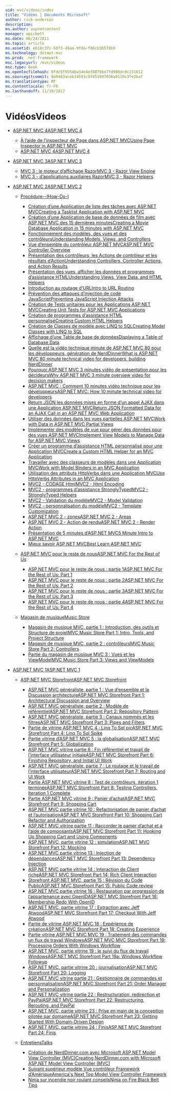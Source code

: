 ```yaml
---
uid: mvc/videos/index
title: "Vidéos | Documents Microsoft"
author: rick-anderson
description: 
ms.author: aspnetcontent
manager: wpickett
ms.date: 06/24/2011
ms.topic: article
ms.assetid: e618c37c-68f3-49aa-9fda-f86cb3b578b9
ms.technology: dotnet-mvc
ms.prod: .net-framework
msc.legacyurl: /mvc/videos
msc.type: book
ms.openlocfilehash: 0fdc5f9554ba34e4ef8870be7fd980dcdc231812
ms.sourcegitcommit: 9a9483aceb34591c97451997036a9120c3fe2baf
ms.translationtype: MT
ms.contentlocale: fr-FR
ms.lasthandoff: 11/10/2017
---
```

<a name="videos"></a><span data-ttu-id="89055-102">Vidéos</span><span class="sxs-lookup"><span data-stu-id="89055-102">Videos</span></span>
====================
- [<span data-ttu-id="89055-103">ASP.NET MVC 4</span><span class="sxs-lookup"><span data-stu-id="89055-103">ASP.NET MVC 4</span></span>](mvc-4/index.md)

    - [<span data-ttu-id="89055-104">À l’aide de l’inspecteur de Page dans ASP.NET MVC</span><span class="sxs-lookup"><span data-stu-id="89055-104">Using Page Inspector in ASP.NET MVC</span></span>](mvc-4/using-page-inspector-in-aspnet-mvc.md)
    - [<span data-ttu-id="89055-105">ASP.NET MVC 4</span><span class="sxs-lookup"><span data-stu-id="89055-105">ASP.NET MVC 4</span></span>](mvc-4/aspnet-mvc-4.md)
- [<span data-ttu-id="89055-106">ASP.NET MVC 3</span><span class="sxs-lookup"><span data-stu-id="89055-106">ASP.NET MVC 3</span></span>](mvc-3/index.md)

    - [<span data-ttu-id="89055-107">MVC 3 : le moteur d’affichage Razor</span><span class="sxs-lookup"><span data-stu-id="89055-107">MVC 3 - Razor View Engine</span></span>](mvc-3/mvc-3-razor-view-engine.md)
    - [<span data-ttu-id="89055-108">MVC 3 - d’applications auxiliaires Razor</span><span class="sxs-lookup"><span data-stu-id="89055-108">MVC 3 - Razor Helpers</span></span>](mvc-3/mvc-3-razor-helpers.md)
- [<span data-ttu-id="89055-109">ASP.NET MVC 2</span><span class="sxs-lookup"><span data-stu-id="89055-109">ASP.NET MVC 2</span></span>](mvc-2/index.md)

    - [<span data-ttu-id="89055-110">Procédure--I</span><span class="sxs-lookup"><span data-stu-id="89055-110">How-Do-I</span></span>](mvc-2/how-do-i/index.md)

        - [<span data-ttu-id="89055-111">Création d’une Application de liste des tâches avec ASP.NET MVC</span><span class="sxs-lookup"><span data-stu-id="89055-111">Creating a Tasklist Application with ASP.NET MVC</span></span>](mvc-2/how-do-i/creating-a-tasklist-application-with-aspnet-mvc.md)
        - [<span data-ttu-id="89055-112">Création d’une Application de base de données de film avec ASP.NET MVC des 15 dernières minutes</span><span class="sxs-lookup"><span data-stu-id="89055-112">Creating a Movie Database Application in 15 minutes with ASP.NET MVC</span></span>](mvc-2/how-do-i/creating-a-movie-database-application-in-15-minutes-with-aspnet-mvc.md)
        - [<span data-ttu-id="89055-113">Fonctionnement des modèles, des vues et des contrôleurs</span><span class="sxs-lookup"><span data-stu-id="89055-113">Understanding Models, Views, and Controllers</span></span>](mvc-2/how-do-i/understanding-models-views-and-controllers.md)
        - [<span data-ttu-id="89055-114">Vue d’ensemble du contrôleur ASP.NET MVC</span><span class="sxs-lookup"><span data-stu-id="89055-114">ASP.NET MVC Controller Overview</span></span>](mvc-2/how-do-i/aspnet-mvc-controller-overview.md)
        - [<span data-ttu-id="89055-115">Présentation des contrôleurs, les Actions de contrôleur et les résultats d’Action</span><span class="sxs-lookup"><span data-stu-id="89055-115">Understanding Controllers, Controller Actions, and Action Results</span></span>](mvc-2/how-do-i/understanding-controllers-controller-actions-and-action-results.md)
        - [<span data-ttu-id="89055-116">Présentation des vues, afficher les données et programmes d’assistance HTML</span><span class="sxs-lookup"><span data-stu-id="89055-116">Understanding Views, View Data, and HTML Helpers</span></span>](mvc-2/how-do-i/understanding-views-view-data-and-html-helpers.md)
        - [<span data-ttu-id="89055-117">Introduction au routage d’URL</span><span class="sxs-lookup"><span data-stu-id="89055-117">Intro to URL Routing</span></span>](mvc-2/how-do-i/an-introduction-to-url-routing.md)
        - [<span data-ttu-id="89055-118">Prévention des attaques d’injection de code JavaScript</span><span class="sxs-lookup"><span data-stu-id="89055-118">Preventing JavaScript Injection Attacks</span></span>](mvc-2/how-do-i/preventing-javascript-injection-attacks.md)
        - [<span data-ttu-id="89055-119">Création de Tests unitaires pour les Applications ASP.NET MVC</span><span class="sxs-lookup"><span data-stu-id="89055-119">Creating Unit Tests for ASP.NET MVC Applications</span></span>](mvc-2/how-do-i/creating-unit-tests-for-aspnet-mvc-applications.md)
        - [<span data-ttu-id="89055-120">Création de programmes d’assistance HTML personnalisé</span><span class="sxs-lookup"><span data-stu-id="89055-120">Creating Custom HTML Helpers</span></span>](mvc-2/how-do-i/creating-custom-html-helpers.md)
        - [<span data-ttu-id="89055-121">Création de Classes de modèle avec LINQ to SQL</span><span class="sxs-lookup"><span data-stu-id="89055-121">Creating Model Classes with LINQ to SQL</span></span>](mvc-2/how-do-i/creating-model-classes-with-linq-to-sql.md)
        - [<span data-ttu-id="89055-122">Affichage d’une Table de base de données</span><span class="sxs-lookup"><span data-stu-id="89055-122">Displaying a Table of Database Data</span></span>](mvc-2/how-do-i/displaying-a-table-of-database-data.md)
        - [<span data-ttu-id="89055-123">Quelle est la vidéo technique minute de ASP.NET MVC 80 pour les développeurs, génération de NerdDinner</span><span class="sxs-lookup"><span data-stu-id="89055-123">What is ASP.NET MVC 80 minute technical video for developers, building NerdDinner</span></span>](mvc-2/how-do-i/what-is-aspnet-mvc-80-minute-technical-video-for-developers-building-nerddinner.md)
        - [<span data-ttu-id="89055-124">Pourquoi ASP.NET MVC 3 minutes vidéo de présentation pour les décideurs</span><span class="sxs-lookup"><span data-stu-id="89055-124">Why ASP.NET MVC 3 minute overview video for decision makers</span></span>](mvc-2/how-do-i/why-aspnet-mvc-3-minute-overview-video-for-decision-makers.md)
        - [<span data-ttu-id="89055-125">ASP.NET MVC : Comment 10 minutes vidéo technique pour les développeurs</span><span class="sxs-lookup"><span data-stu-id="89055-125">ASP.NET MVC: How 10 minute technical video for developers</span></span>](mvc-2/how-do-i/aspnet-mvc-how-10-minute-technical-video-for-developers.md)
        - [<span data-ttu-id="89055-126">Return JSON les données mises en forme d’un appel AJAX dans une Application ASP.NET MVC</span><span class="sxs-lookup"><span data-stu-id="89055-126">Return JSON Formatted Data for an AJAX Call in an ASP.NET MVC Web Application</span></span>](mvc-2/how-do-i/how-do-i-return-json-formatted-data-for-an-ajax-call-in-an-aspnet-mvc-web-application.md)
        - [<span data-ttu-id="89055-127">Utiliser des données dans les vues partielles ASP.NET MVC</span><span class="sxs-lookup"><span data-stu-id="89055-127">Work with Data in ASP.NET MVC Partial Views</span></span>](mvc-2/how-do-i/how-do-i-work-with-data-in-aspnet-mvc-partial-views.md)
        - [<span data-ttu-id="89055-128">Implémenter des modèles de vue pour gérer des données pour des vues ASP.NET MVC</span><span class="sxs-lookup"><span data-stu-id="89055-128">Implement View Models to Manage Data for ASP.NET MVC Views</span></span>](mvc-2/how-do-i/how-do-i-implement-view-models-to-manage-data-for-aspnet-mvc-views.md)
        - [<span data-ttu-id="89055-129">Créer un programme d’assistance HTML personnalisé pour une Application MVC</span><span class="sxs-lookup"><span data-stu-id="89055-129">Create a Custom HTML Helper for an MVC Application</span></span>](mvc-2/how-do-i/how-do-i-create-a-custom-html-helper-for-an-mvc-application.md)
        - [<span data-ttu-id="89055-130">Travailler avec des classeurs de modèles dans une Application MVC</span><span class="sxs-lookup"><span data-stu-id="89055-130">Work with Model Binders in an MVC Application</span></span>](mvc-2/how-do-i/how-do-i-work-with-model-binders-in-an-mvc-application.md)
        - [<span data-ttu-id="89055-131">Utilisation des attributs HttpVerbs dans une Application MVC</span><span class="sxs-lookup"><span data-stu-id="89055-131">Use HttpVerbs Attributes in an MVC Application</span></span>](mvc-2/how-do-i/how-do-i-use-httpverbs-attributes-in-an-mvc-application.md)
        - [<span data-ttu-id="89055-132">MVC2 - CODAGE Html</span><span class="sxs-lookup"><span data-stu-id="89055-132">MVC2 - Html Encoding</span></span>](mvc-2/how-do-i/mvc2-html-encoding.md)
        - [<span data-ttu-id="89055-133">MVC2 - programmes d’assistance StronglyTyped</span><span class="sxs-lookup"><span data-stu-id="89055-133">MVC2 - StronglyTyped Helpers</span></span>](mvc-2/how-do-i/mvc2-stronglytyped-helpers.md)
        - [<span data-ttu-id="89055-134">MVC2 - Validation du modèle</span><span class="sxs-lookup"><span data-stu-id="89055-134">MVC2 - Model Validation</span></span>](mvc-2/how-do-i/mvc2-model-validation.md)
        - [<span data-ttu-id="89055-135">MVC2 - personnalisation du modèle</span><span class="sxs-lookup"><span data-stu-id="89055-135">MVC2 - Template Customization</span></span>](mvc-2/how-do-i/mvc2-template-customization.md)
        - [<span data-ttu-id="89055-136">ASP.NET MVC 2 - zones</span><span class="sxs-lookup"><span data-stu-id="89055-136">ASP.NET MVC 2 - Areas</span></span>](mvc-2/how-do-i/aspnet-mvc-2-areas.md)
        - [<span data-ttu-id="89055-137">ASP.NET MVC 2 - Action de rendu</span><span class="sxs-lookup"><span data-stu-id="89055-137">ASP.NET MVC 2 - Render Action</span></span>](mvc-2/how-do-i/aspnet-mvc-2-render-action.md)
        - [<span data-ttu-id="89055-138">Présentation de 5 minutes d’ASP.NET MVC</span><span class="sxs-lookup"><span data-stu-id="89055-138">5 Minute Intro to ASP.NET MVC</span></span>](mvc-2/how-do-i/5-minute-introduction-to-aspnet-mvc.md)
        - [<span data-ttu-id="89055-139">Mieux savoir ASP.NET MVC</span><span class="sxs-lookup"><span data-stu-id="89055-139">Best Learn ASP.NET MVC</span></span>](mvc-2/how-do-i/how-to-best-learn-asp-net-mvc.md)
    - [<span data-ttu-id="89055-140">ASP.NET MVC pour le reste de nous</span><span class="sxs-lookup"><span data-stu-id="89055-140">ASP.NET MVC For the Rest of Us</span></span>](mvc-2/aspnet-mvc-for-the-rest-of-us/index.md)

        - [<span data-ttu-id="89055-141">ASP.NET MVC pour le reste de nous : partie 1</span><span class="sxs-lookup"><span data-stu-id="89055-141">ASP.NET MVC For the Rest of Us: Part 1</span></span>](mvc-2/aspnet-mvc-for-the-rest-of-us/aspnet-mvc-for-the-rest-of-us-part-1.md)
        - [<span data-ttu-id="89055-142">ASP.NET MVC pour le reste de nous : partie 2</span><span class="sxs-lookup"><span data-stu-id="89055-142">ASP.NET MVC For the Rest of Us: Part 2</span></span>](mvc-2/aspnet-mvc-for-the-rest-of-us/aspnet-mvc-for-the-rest-of-us-part-2.md)
        - [<span data-ttu-id="89055-143">ASP.NET MVC pour le reste de nous : partie 3</span><span class="sxs-lookup"><span data-stu-id="89055-143">ASP.NET MVC For the Rest of Us: Part 3</span></span>](mvc-2/aspnet-mvc-for-the-rest-of-us/aspnet-mvc-for-the-rest-of-us-part-3.md)
        - [<span data-ttu-id="89055-144">ASP.NET MVC pour le reste de nous : partie 4</span><span class="sxs-lookup"><span data-stu-id="89055-144">ASP.NET MVC For the Rest of Us: Part 4</span></span>](mvc-2/aspnet-mvc-for-the-rest-of-us/aspnet-mvc-for-the-rest-of-us-part-4.md)
    - [<span data-ttu-id="89055-145">Magasin de musique</span><span class="sxs-lookup"><span data-stu-id="89055-145">Music Store</span></span>](mvc-2/music-store/index.md)

        - [<span data-ttu-id="89055-146">Magasin de musique MVC, partie 1 : Introduction, des outils et Structure de projet</span><span class="sxs-lookup"><span data-stu-id="89055-146">MVC Music Store Part 1: Intro, Tools, and Project Structure</span></span>](mvc-2/music-store/mvc-music-store-part-1-intro-tools-and-project-structure.md)
        - [<span data-ttu-id="89055-147">Magasin de musique MVC, partie 2 : contrôleurs</span><span class="sxs-lookup"><span data-stu-id="89055-147">MVC Music Store Part 2: Controllers</span></span>](mvc-2/music-store/mvc-music-store-part-2-controllers.md)
        - [<span data-ttu-id="89055-148">Partie du magasin de musique MVC 3 : Vues et les ViewModel</span><span class="sxs-lookup"><span data-stu-id="89055-148">MVC Music Store Part 3: Views and ViewModels</span></span>](mvc-2/music-store/mvc-music-store-part-3-views-and-viewmodels.md)
- [<span data-ttu-id="89055-149">ASP.NET MVC 1</span><span class="sxs-lookup"><span data-stu-id="89055-149">ASP.NET MVC 1</span></span>](mvc-1/index.md)

    - [<span data-ttu-id="89055-150">ASP.NET MVC Storefront</span><span class="sxs-lookup"><span data-stu-id="89055-150">ASP.NET MVC Storefront</span></span>](mvc-1/aspnet-mvc-storefront/index.md)

        - [<span data-ttu-id="89055-151">ASP.NET MVC généraliste, partie 1 : Vue d’ensemble et la Discussion architecture</span><span class="sxs-lookup"><span data-stu-id="89055-151">ASP.NET MVC Storefront Part 1: Architectural Discussion and Overview</span></span>](mvc-1/aspnet-mvc-storefront/aspnet-mvc-storefront-part-1-architectural-discussion-and-overview.md)
        - [<span data-ttu-id="89055-152">ASP.NET MVC généraliste, partie 2 : Modèle de référentiel</span><span class="sxs-lookup"><span data-stu-id="89055-152">ASP.NET MVC Storefront Part 2: Repository Pattern</span></span>](mvc-1/aspnet-mvc-storefront/aspnet-mvc-storefront-part-2-the-repository-pattern.md)
        - [<span data-ttu-id="89055-153">ASP.NET MVC généraliste, partie 3 : Canaux nommés et les filtres</span><span class="sxs-lookup"><span data-stu-id="89055-153">ASP.NET MVC Storefront Part 3: Pipes and Filters</span></span>](mvc-1/aspnet-mvc-storefront/aspnet-mvc-storefront-part-3-pipes-and-filters.md)
        - [<span data-ttu-id="89055-154">Partie de vitrine ASP.NET MVC 4 : Linq To Sql pic</span><span class="sxs-lookup"><span data-stu-id="89055-154">ASP.NET MVC Storefront Part 4: Linq To Sql Spike</span></span>](mvc-1/aspnet-mvc-storefront/aspnet-mvc-storefront-part-4-linq-to-sql-spike.md)
        - [<span data-ttu-id="89055-155">Partie vitrine d’ASP.NET MVC 5 : la globalisation</span><span class="sxs-lookup"><span data-stu-id="89055-155">ASP.NET MVC Storefront Part 5: Globalization</span></span>](mvc-1/aspnet-mvc-storefront/aspnet-mvc-storefront-part-5-globalization.md)
        - [<span data-ttu-id="89055-156">ASP.NET MVC vitrine partie 6 : Fin référentiel et travail de l’interface utilisateur initiale</span><span class="sxs-lookup"><span data-stu-id="89055-156">ASP.NET MVC Storefront Part 6: Finishing Repository, and Initial UI Work</span></span>](mvc-1/aspnet-mvc-storefront/aspnet-mvc-storefront-part-6-finishing-the-repository-and-initial-ui-work.md)
        - [<span data-ttu-id="89055-157">ASP.NET MVC généraliste, partie 7 : Le routage et le travail de l’interface utilisateur</span><span class="sxs-lookup"><span data-stu-id="89055-157">ASP.NET MVC Storefront Part 7: Routing and UI Work</span></span>](mvc-1/aspnet-mvc-storefront/aspnet-mvc-storefront-part-7-routing-and-ui-work.md)
        - [<span data-ttu-id="89055-158">Partie ASP.NET MVC vitrine 8 : Test de contrôleurs, itération 1 terminée</span><span class="sxs-lookup"><span data-stu-id="89055-158">ASP.NET MVC Storefront Part 8: Testing Controllers, Iteration 1 Complete</span></span>](mvc-1/aspnet-mvc-storefront/aspnet-mvc-storefront-part-8-testing-controllers-iteration-1-complete.md)
        - [<span data-ttu-id="89055-159">Partie ASP.NET MVC vitrine 9 : Panier d’achat</span><span class="sxs-lookup"><span data-stu-id="89055-159">ASP.NET MVC Storefront Part 9: Shopping Cart</span></span>](mvc-1/aspnet-mvc-storefront/aspnet-mvc-storefront-part-9-the-shopping-cart.md)
        - [<span data-ttu-id="89055-160">ASP.NET MVC partie vitrine 10 : Refactorisation de panier d’achat et l’autorisation</span><span class="sxs-lookup"><span data-stu-id="89055-160">ASP.NET MVC Storefront Part 10: Shopping Cart Refactor and Authorization</span></span>](mvc-1/aspnet-mvc-storefront/aspnet-mvc-storefront-part-10-shopping-cart-refactor-and-authorization.md)
        - [<span data-ttu-id="89055-161">ASP.NET MVC vitrine partie 11 : Raccorder le panier d’achat et à l’aide de composants</span><span class="sxs-lookup"><span data-stu-id="89055-161">ASP.NET MVC Storefront Part 11: Hooking Up Shopping Cart and Using Components</span></span>](mvc-1/aspnet-mvc-storefront/aspnet-mvc-storefront-part-11-hooking-up-the-shopping-cart-and-using-components.md)
        - [<span data-ttu-id="89055-162">ASP.NET MVC, partie vitrine 12 : simulation</span><span class="sxs-lookup"><span data-stu-id="89055-162">ASP.NET MVC Storefront Part 12: Mocking</span></span>](mvc-1/aspnet-mvc-storefront/aspnet-mvc-storefront-part-12-mocking.md)
        - [<span data-ttu-id="89055-163">ASP.NET MVC partie vitrine 13 : Injection de dépendances</span><span class="sxs-lookup"><span data-stu-id="89055-163">ASP.NET MVC Storefront Part 13: Dependency Injection</span></span>](mvc-1/aspnet-mvc-storefront/aspnet-mvc-storefront-part-13-dependency-injection.md)
        - [<span data-ttu-id="89055-164">ASP.NET MVC partie vitrine 14 : Interaction de Client riche</span><span class="sxs-lookup"><span data-stu-id="89055-164">ASP.NET MVC Storefront Part 14: Rich Client Interaction</span></span>](mvc-1/aspnet-mvc-storefront/aspnet-mvc-storefront-part-14-rich-client-interaction.md)
        - [<span data-ttu-id="89055-165">Storefront ASP.NET MVC, partie 15 : Révision du Code Public</span><span class="sxs-lookup"><span data-stu-id="89055-165">ASP.NET MVC Storefront Part 15: Public Code review</span></span>](mvc-1/aspnet-mvc-storefront/aspnet-mvc-storefront-part-15-public-code-review.md)
        - [<span data-ttu-id="89055-166">ASP.NET MVC partie vitrine 16 : Restauration par progression de l’appartenance avec OpenID</span><span class="sxs-lookup"><span data-stu-id="89055-166">ASP.NET MVC Storefront Part 16: Membership Redo With OpenID</span></span>](mvc-1/aspnet-mvc-storefront/aspnet-mvc-storefront-part-16-membership-redo-with-openid.md)
        - [<span data-ttu-id="89055-167">ASP.NET MVC, partie vitrine 17 : Extraction avec Jeff Atwood</span><span class="sxs-lookup"><span data-stu-id="89055-167">ASP.NET MVC Storefront Part 17: Checkout With Jeff Atwood</span></span>](mvc-1/aspnet-mvc-storefront/aspnet-mvc-storefront-part-17-checkout-with-jeff-atwood.md)
        - [<span data-ttu-id="89055-168">Partie de vitrine ASP.NET MVC 18 : Expérience de création</span><span class="sxs-lookup"><span data-stu-id="89055-168">ASP.NET MVC Storefront Part 18: Creating Experience</span></span>](mvc-1/aspnet-mvc-storefront/aspnet-mvc-storefront-part-18-creating-an-experience.md)
        - [<span data-ttu-id="89055-169">Partie vitrine ASP.NET MVC MVC 19 : Traitement des commandes un flux de travail Windows</span><span class="sxs-lookup"><span data-stu-id="89055-169">ASP.NET MVC MVC Storefront Part 19: Processing Orders With Windows Workflow</span></span>](mvc-1/aspnet-mvc-storefront/aspnet-mvc-mvc-storefront-part-19-processing-orders-with-windows-workflow.md)
        - [<span data-ttu-id="89055-170">ASP.NET MVC, partie vitrine 19 : le suivi du flux de travail Windows</span><span class="sxs-lookup"><span data-stu-id="89055-170">ASP.NET MVC Storefront Part 19a: Windows Workflow Followup</span></span>](mvc-1/aspnet-mvc-storefront/aspnet-mvc-storefront-part-19a-windows-workflow-followup.md)
        - [<span data-ttu-id="89055-171">ASP.NET MVC, partie vitrine 20 : journalisation</span><span class="sxs-lookup"><span data-stu-id="89055-171">ASP.NET MVC Storefront Part 20: Logging</span></span>](mvc-1/aspnet-mvc-storefront/aspnet-mvc-storefront-part-20-logging.md)
        - [<span data-ttu-id="89055-172">ASP.NET MVC vitrine partie 21 : Gestionnaire de commandes et personnalisation</span><span class="sxs-lookup"><span data-stu-id="89055-172">ASP.NET MVC Storefront Part 21: Order Manager and Personalization</span></span>](mvc-1/aspnet-mvc-storefront/aspnet-mvc-storefront-part-21-order-manager-and-personalization.md)
        - [<span data-ttu-id="89055-173">ASP.NET MVC vitrine partie 22 : Restructuration, redirection et PayPal</span><span class="sxs-lookup"><span data-stu-id="89055-173">ASP.NET MVC Storefront Part 22: Restructuring, Rerouting, and PayPal</span></span>](mvc-1/aspnet-mvc-storefront/aspnet-mvc-storefront-part-22-restructuring-rerouting-and-paypal.md)
        - [<span data-ttu-id="89055-174">ASP.NET MVC, partie vitrine 23 : Prise en main de la conception pilotée par domaine</span><span class="sxs-lookup"><span data-stu-id="89055-174">ASP.NET MVC Storefront Part 23: Getting Started With Domain-Driven Design</span></span>](mvc-1/aspnet-mvc-storefront/aspnet-mvc-storefront-part-23-getting-started-with-domain-driven-design.md)
        - [<span data-ttu-id="89055-175">ASP.NET MVC, partie vitrine 24 : Finis</span><span class="sxs-lookup"><span data-stu-id="89055-175">ASP.NET MVC Storefront Part 24: Finis</span></span>](mvc-1/aspnet-mvc-storefront/aspnet-mvc-storefront-part-24-finis.md)
    - [<span data-ttu-id="89055-176">Entretiens</span><span class="sxs-lookup"><span data-stu-id="89055-176">Talks</span></span>](mvc-1/conference-presentations/index.md)

        - [<span data-ttu-id="89055-177">Création de NerdDinner.com avec Microsoft ASP.NET Model View Controller (MVC)</span><span class="sxs-lookup"><span data-stu-id="89055-177">Creating NerdDinner.com with Microsoft ASP.NET Model View Controller (MVC)</span></span>](mvc-1/conference-presentations/creating-nerddinnercom-with-microsoft-aspnet-model-view-controller-mvc.md)
        - [<span data-ttu-id="89055-178">Suivant supérieur modèle Vue contrôleur Framework d’Amérique</span><span class="sxs-lookup"><span data-stu-id="89055-178">America's Next Top Model View Controller Framework</span></span>](mvc-1/conference-presentations/americas-next-top-model-view-controller-framework.md)
        - [<span data-ttu-id="89055-179">Ninja sur incendie noir roulant conseils</span><span class="sxs-lookup"><span data-stu-id="89055-179">Ninja on Fire Black Belt Tips</span></span>](mvc-1/conference-presentations/ninja-on-fire-black-belt-tips.md)
